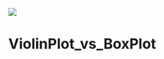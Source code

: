 [<img src="https://deepnote.com/buttons/launch-in-deepnote-small.svg">](https://deepnote.com/@econdesousa/ViolinPlotvsBoxPlot-qt8MU1O0QiGJuUOIxUxovQ)

# ViolinPlot_vs_BoxPlot